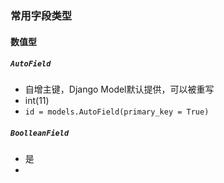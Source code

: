 

### 常用字段类型
#### 数值型
##### `AutoField` 
- 自增主键，Django Model默认提供，可以被重写
- int(11)
- `id = models.AutoField(primary_key = True)`

##### `BoolleanField`
- 是
- 
